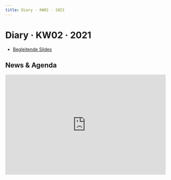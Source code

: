 ```yaml
---
title: Diary · KW02 · 2021
---
```


# Diary · KW02 · 2021

* [Begleitende Slides](https://signalwerk.github.io/IAD.LAB.SLD/data/2021/KW02-2019/)


## News & Agenda

<div style="position: relative; padding-bottom: 62.5%; height: 0;"><iframe src="https://www.loom.com/embed/d08abd2d96f342629f16a275e6f61962" frameborder="0" webkitallowfullscreen mozallowfullscreen allowfullscreen style="position: absolute; top: 0; left: 0; width: 100%; height: 100%;"></iframe></div>
